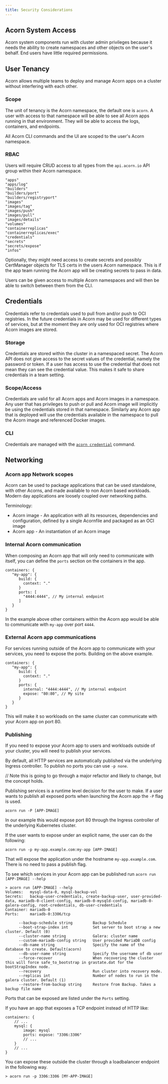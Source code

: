```yaml
---
title: Security Considerations
---
```


## Acorn System Access

Acorn system components run with cluster admin privileges because it needs the ability to create namespaces and other objects on the user's behalf. End users have little required permissions.

## User Tenancy

Acorn allows multiple teams to deploy and manage Acorn apps on a cluster without interfering with each other.

### Scope

The unit of tenancy is the Acorn namespace, the default one is `acorn`. A user with access to that namespace will be able to see all Acorn apps running in that environment. They will be able to access the logs, containers, and endpoints.

All Acorn CLI commands and the UI are scoped to the user's Acorn namespace.

### RBAC

Users will require CRUD access to all types from the `api.acorn.io` API group within their Acorn namespace.

```shell
"apps"
"apps/log"
"builders"
"builders/port"
"builders/registryport"
"images"
"images/tag"
"images/push"
"images/pull"
"images/details"
"volumes"
"containerreplicas"
"containerreplicas/exec"
"credentials"
"secrets"
"secrets/expose"
"infos"
```

Optionally, they might need access to create secrets and possibly CertManager objects for TLS certs in the users Acorn namespace. This is if the app team running the Acorn app will be creating secrets to pass in data.

Users can be given access to multiple Acorn namespaces and will then be able to switch between them from the CLI.

## Credentials

Credentials refer to credentials used to pull from and/or push to OCI registries.
In the future credentials in Acorn may be used for different types of services, but at the moment they are only used for OCI registries where Acorn images are stored.

### Storage

Credentials are stored within the cluster in a namespaced secret.
The Acorn API does not give access to the secret values of the credential, namely the password or token.
If a user has access to use the credential that does not mean they can see the credential value.
This makes it safe to share credentials in a team setting.

### Scope/Access

Credentials are valid for all Acorn apps and Acorn images in a namespace.
Any user that has privileges to push or pull and Acorn image will implicitly be using the credentials stored in that namespace.
Similarly any Acorn app that is deployed will use the credentials available in the namespace to pull the Acorn image and referenced Docker images.

### CLI

Credentials are managed with the [`acorn credential`](/reference/command-line/acorn_credential) command.

## Networking

### Acorn app Network scopes

Acorn can be used to package applications that can be used standalone, with other Acorns, and made available to non Acorn based workloads.
Modern day applications are loosely coupled over networking paths.

Terminology:

- Acorn image - An application with all its resources, dependencies and configuration, defined by a single Acornfile and packaged as an OCI image
- Acorn app - An instantiation of an Acorn image

### Internal Acorn communication

When composing an Acorn app that will only need to communicate with itself, you can define the `ports` section on the containers in the app.

```acorn
containers: {
   "my-app": {
      build: {
        context: "."
      }
      ports: [
        "4444:4444", // My internal endpoint
      ]
   }
}
```

In the example above other containers within the Acorn app would be able to communicate with `my-app` over port `4444`.

### External Acorn app communications

For services running outside of the Acorn app to communicate with your services, you need to expose the ports. Building on the above example.

```acorn
containers: {
   "my-app": {
      build: {
        context: "."
      }
      ports: {
        internal: "4444:4444", // My internal endpoint
        expose: "80:80", // My site
      }
   }
}
```

This will make it so workloads on the same cluster can communicate with your Acorn app on port 80.

### Publishing

If you need to expose your Acorn app to users and workloads outside of your cluster, you will need to publish your services.

By default, all HTTP services are automatically published via the underlying Ingress controller. To publish no ports you can use `-p none`.

// Note this is going to go through a major refactor and likely to change, but the concept holds.

Publishing services is a runtime level decision for the user to make. If a user wants to publish all exposed ports when launching the Acorn app the `-P` flag is used.

```shell
acorn run -P [APP-IMAGE]
```

In our example this would expose port 80 through the Ingress controller of the underlying Kubernetes cluster.

If the user wants to expose under an explicit name, the user can do the following:

```shell
acorn run -p my-app.example.com:my-app [APP-IMAGE]
```

That will expose the application under the hostname `my-app.example.com`. There is no need to pass a publish flag.

To see which services in your Acorn app can be published run `acorn run [APP-IMAGE] --help`

```shell
> acorn run [APP-IMAGE] --help
Volumes:   mysql-data-0, mysql-backup-vol
Secrets:   backup-user-credentials, create-backup-user, user-provided-data, mariadb-0-client-config, mariadb-0-mysqld-config, mariadb-0-galera-config, root-credentials, db-user-credentials
Container: mariadb-0
Ports:     mariadb-0:3306/tcp

      --backup-schedule string         Backup Schedule
      --boot-strap-index int           Set server to boot strap a new cluster. Default (0)
      --cluster-name string            Galera: cluster name
      --custom-mariadb-config string   User provided MariaDB config
      --db-name string                 Specify the name of the database to create. Default(acorn)
      --db-user-name string            Specify the username of db user
      --force-recover                  When recovering the cluster this will force safe_to_bootstrap in grastate.dat for the bootStrapIndex node.
      --recovery                       Run cluster into recovery mode.
      --replicas int                   Number of nodes to run in the galera cluster. Default (1)
      --restore-from-backup string     Restore from Backup. Takes a backup file name
```

Ports that can be exposed are listed under the `Ports` setting.

If you have an app that exposes a TCP endpoint instead of HTTP like:

```acorn
containers: {
    // ...
    mysql: {
        image: mysql
        ports: expose: "3306:3306"
        // ...
    }
    // ...
}
```

You can expose these outside the cluster through a loadbalancer endpoint in the following way.

```shell
> acorn run -p 3306:3306 [MY-APP-IMAGE]
```
